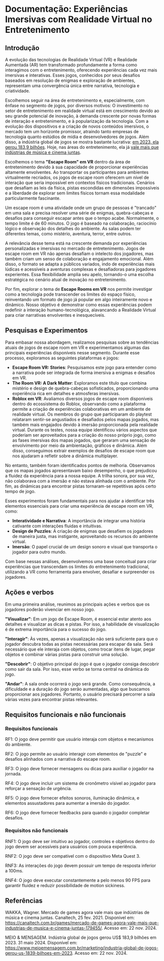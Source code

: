 # Documentação: Experiências Imersivas com Realidade Virtual no Entretenimento  
## Introdução  

A evolução das tecnologias de Realidade Virtual (VR) e Realidade Aumentada (AR) tem transformado profundamente a forma como interagimos com o entretenimento, oferecendo experiências cada vez mais imersivas e interativas. Esses jogos, conhecidos por seus desafios baseados em resolução de enigmas e exploração de ambientes, representam uma convergência única entre narrativa, tecnologia e criatividade.  

Escolhemos seguir na área de entretenimento e, especialmente, com ênfase no segmento de jogos, por diversos motivos: O investimento no setor de entretenimento em realidade virtual está em crescimento devido ao seu grande potencial de inovação, à demanda crescente por novas formas de interação e entretenimento, e à popularização da tecnologia. Com a evolução dos dispositivos e a criação de novos conteúdos imersivos, o mercado tem um horizonte promissor, atraindo tanto empresas de tecnologia quanto estúdios de mídia e desenvolvedores de jogos.
Além disso, a indústria global de jogos se mostra bastante lucrativa: [em 2023, ela gerou 183,9 bilhões](https://www.meioemensagem.com.br/marketing/industria-global-de-jogos-gerou-us-1839-bilhoes-em-2023). Hoje, nas áreas do entretenimento, ela já [vale mais que indústrias de música e cinema juntas](https://canaltech.com.br/games/mercado-de-games-agora-vale-mais-que-industrias-de-musica-e-cinema-juntas-179455/). 

Escolhemos o tema **"Escape Room" em VR** dentro da área de entretenimento devido à sua capacidade de proporcionar experiências altamente envolventes. Ao transportar os participantes para ambientes virtualmente recriados, os jogos de escape room oferecem um nível de interação que seria impossível em contextos físicos tradicionais. Cenários que desafiam as leis da física, pistas escondidas em dimensões impossíveis e a liberdade de explorar sem limites físicos tornam essa modalidade particularmente fascinante. 

Um escape room é uma atividade onde um grupo de pessoas é "trancado" em uma sala e precisa resolver uma série de enigmas, quebra-cabeças e desafios para conseguir escapar antes que o tempo acabe. Normalmente, o tempo limite é de 60 minutos. O jogo é baseado na colaboração, raciocínio lógico e observação dos detalhes do ambiente. As salas podem ter diferentes temas, como mistério, aventura, terror, entre outros.

A relevância desse tema está na crescente demanda por experiências personalizadas e imersivas no mercado de entretenimento. Jogos de escape room em VR não apenas desafiam o intelecto dos jogadores, mas também criam um senso de colaboração e engajamento emocional. Além disso, o formato se adapta a públicos variados, indo de experiências mais lúdicas e acessíveis a aventuras complexas e desafiadoras para jogadores experientes. Essa flexibilidade amplia seu apelo, tornando-o uma escolha estratégica no cenário atual de inovação no entretenimento.  

Por fim, explorar o tema de **Escape Rooms em VR** nos permite investigar como a tecnologia pode transcender os limites do espaço físico, reinventando um formato de jogo já popular em algo inteiramente novo e dinâmico. Nosso objetivo é demonstrar como essas experiências podem redefinir a interação humano-tecnológica, alavancando a Realidade Virtual para criar narrativas envolventes e inesquecíveis.  

## Pesquisas e Experimentos  

Para embasar nossa abordagem, realizamos pesquisas sobre as tendências atuais de jogos de escape room em VR e experimentamos algumas das principais experiências disponíveis nesse segmento. Durante esse processo, exploramos as seguintes plataformas e jogos:  

- **Escape Room VR: Stories**: Pesquisamos este jogo para entender como a narrativa pode ser integrada de forma imersiva a enigmas e desafios em VR.  
- **The Room VR: A Dark Matter**: Exploramos este título que combina mistério e design de quebra-cabeças sofisticados, proporcionando uma experiência rica em detalhes e atmosferas imersivas.  
- **Roblox em VR**: Avaliamos diversos jogos de escape room disponíveis dentro do ecossistema do Roblox, observando como a plataforma permite a criação de experiências colaborativas em um ambiente de realidade virtual. Os membros do grupo que participaram do playtest relataram sentir-se angustiados e desafiados pelos mapas jogados, mas também mais engajados devido à imersão proporcionada pela realidade virtual.
Durante os testes, nossa equipe identificou vários aspectos que poderiam ser aproveitados para a criação do nosso próprio jogo, como as fases imersivas dos mapas jogados, que geraram uma sensação de envolvimento por meio da ambientação, gráficos e dinâmica. Além disso, conseguimos extrair exemplos de desafios de escape room que nos ajudaram a refletir sobre a dinâmica multiplayer.

No entanto, também foram identificados pontos de melhoria. Observamos que os mapas jogados apresentavam baixo desempenho, o que prejudicou a fluidez da experiência para a nossa equipe. A trilha sonora, por sua vez, não colaborava com a imersão e não estava alinhada com o ambiente. Por fim, as dinâmicas para encontrar pistas tornaram-se repetitivas após certo tempo de jogo.

Esses experimentos foram fundamentais para nos ajudar a identificar três elementos essenciais para criar uma experiência de escape room em VR, como:

- **Interatividade e Narrativa**: A importância de integrar uma história cativante com interações fluidas e intuitivas.  
- **Design de Puzzles**: A criação de enigmas que desafiem os jogadores de maneira justa, mas instigante, aproveitando os recursos do ambiente virtual.  
- **Imersão**: O papel crucial de um design sonoro e visual que transporta o jogador para outro mundo.  

Com base nessas análises, desenvolvemos uma base conceitual para criar experiências que transcendam os limites do entretenimento tradicional, utilizando a VR como ferramenta para envolver, desafiar e surpreender os jogadores.  

## Ações e verbos

Em uma primeira análise, reunimos as principais ações e verbos que os jogadores poderão vivenciar em nosso jogo.

**"Visualizar"**: Em um jogo de Escape Room, é essencial estar atento aos detalhes e visualizar as dicas e pistas. Por isso, a habilidade de visualização é de extrema importância para o sucesso do jogo.

**"Interagir"**: Às vezes, apenas a visualização não será suficiente para que o jogador descubra todas as pistas necessárias para escapar da sala. Será necessário que ele interaja com objetos, como trocar itens de lugar, pegar objetos e combinar várias pistas para construir uma solução.

**"Descobrir"**: O objetivo principal do jogo é que o jogador consiga descobrir como sair da sala. Por isso, esse verbo se torna central na dinâmica do jogo.

**"Andar"**: A sala onde ocorrerá o jogo será grande. Como consequência, a dificuldade e a duração do jogo serão aumentadas, algo que buscamos proporcionar aos jogadores. Portanto, o usuário precisará percorrer a sala várias vezes para encontrar pistas relevantes.

## Requisitos funcionais e não funcionais 

### Requisitos funcionais

RF1: O jogo deve permitir que usuário interaja com objetos e mecanismos do ambiente.

RF2: O jogo permite ao usuário interagir com elementos de "puzzle" e desafios alinhados com a narrativa do escape room.

RF3: O jogo deve fornecer mensagens ou dicas para auxiliar o jogador na jornada.

RF4: O jogo deve incluir um sistema de cronômetro vísivel ao jogador para reforçar a sensação de urgẽncia.

RF5: O jogo deve fornecer efeitos sonoros, iluminação dinâmica, e elementos assustadores para aumentar a imersão do jogador.

RF6: O jogo deve fornecer feedbacks para quando o jogador completar desafios. 

### Requisitos não funcionais

RNF1: O jogo deve ser intuitivo ao jogador, controles e objetivos dentro do jogo devem ser acessíveis para usuários com pouca experiência.

RNF2: O jogo deve ser compatível com o dispositivo Meta Quest 3.

RNF3: As interações do jogo devem possuir um tempo de resposta inferior a 100ms.

RNF4: O jogo deve executar constantemente a pelo menos 90 FPS para garantir fluidez e reduzir possibilidade de motion sickiness.


  


## Referências
WAKKA, Wagner. Mercado de games agora vale mais que indústrias de música e cinema juntas. Canaltech, 25 fev. 2021. Disponível em: https://canaltech.com.br/games/mercado-de-games-agora-vale-mais-que-industrias-de-musica-e-cinema-juntas-179455/. Acesso em: 22 nov. 2024.

MEIO & MENSAGEM. Indústria global de jogos gerou US$ 183,9 bilhões em 2023. 31 maio 2024. Disponível em: https://www.meioemensagem.com.br/marketing/industria-global-de-jogos-gerou-us-1839-bilhoes-em-2023. Acesso em: 22 nov. 2024.


